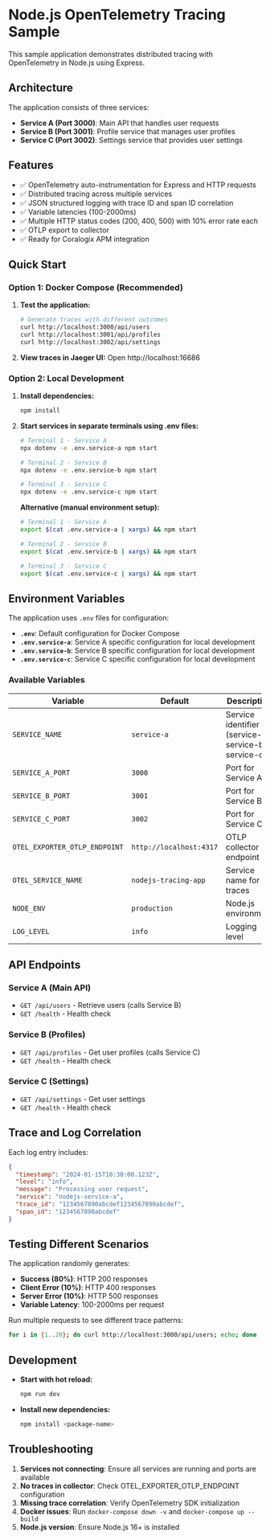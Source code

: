 # Node.js OpenTelemetry Tracing Sample

This sample application demonstrates distributed tracing with OpenTelemetry in Node.js using Express.

## Architecture

The application consists of three services:
- **Service A (Port 3000)**: Main API that handles user requests
- **Service B (Port 3001)**: Profile service that manages user profiles
- **Service C (Port 3002)**: Settings service that provides user settings

## Features

- ✅ OpenTelemetry auto-instrumentation for Express and HTTP requests
- ✅ Distributed tracing across multiple services
- ✅ JSON structured logging with trace ID and span ID correlation
- ✅ Variable latencies (100-2000ms)
- ✅ Multiple HTTP status codes (200, 400, 500) with 10% error rate each
- ✅ OTLP export to collector
- ✅ Ready for Coralogix APM integration

## Quick Start

### Option 1: Docker Compose (Recommended)

1. **Test the application:**
   ```bash
   # Generate traces with different outcomes
   curl http://localhost:3000/api/users
   curl http://localhost:3001/api/profiles
   curl http://localhost:3002/api/settings
   ```

3. **View traces in Jaeger UI:**
   Open http://localhost:16686

### Option 2: Local Development

1. **Install dependencies:**
   ```bash
   npm install
   ```


2. **Start services in separate terminals using .env files:**
   ```bash
   # Terminal 1 - Service A
   npx dotenv -e .env.service-a npm start

   # Terminal 2 - Service B
   npx dotenv -e .env.service-b npm start

   # Terminal 3 - Service C
   npx dotenv -e .env.service-c npm start
   ```

   **Alternative (manual environment setup):**
   ```bash
   # Terminal 1 - Service A
   export $(cat .env.service-a | xargs) && npm start

   # Terminal 2 - Service B
   export $(cat .env.service-b | xargs) && npm start

   # Terminal 3 - Service C
   export $(cat .env.service-c | xargs) && npm start
   ```

## Environment Variables

The application uses `.env` files for configuration:

- **`.env`**: Default configuration for Docker Compose
- **`.env.service-a`**: Service A specific configuration for local development
- **`.env.service-b`**: Service B specific configuration for local development
- **`.env.service-c`**: Service C specific configuration for local development

### Available Variables

| Variable | Default | Description |
|----------|---------|-------------|
| `SERVICE_NAME` | `service-a` | Service identifier (service-a, service-b, service-c) |
| `SERVICE_A_PORT` | `3000` | Port for Service A |
| `SERVICE_B_PORT` | `3001` | Port for Service B |
| `SERVICE_C_PORT` | `3002` | Port for Service C |
| `OTEL_EXPORTER_OTLP_ENDPOINT` | `http://localhost:4317` | OTLP collector endpoint |
| `OTEL_SERVICE_NAME` | `nodejs-tracing-app` | Service name for traces |
| `NODE_ENV` | `production` | Node.js environment |
| `LOG_LEVEL` | `info` | Logging level |


## API Endpoints

### Service A (Main API)
- `GET /api/users` - Retrieve users (calls Service B)
- `GET /health` - Health check

### Service B (Profiles)
- `GET /api/profiles` - Get user profiles (calls Service C)
- `GET /health` - Health check

### Service C (Settings)
- `GET /api/settings` - Get user settings
- `GET /health` - Health check

## Trace and Log Correlation

Each log entry includes:
```json
{
  "timestamp": "2024-01-15T10:30:00.123Z",
  "level": "info",
  "message": "Processing user request",
  "service": "nodejs-service-a",
  "trace_id": "1234567890abcdef1234567890abcdef",
  "span_id": "1234567890abcdef"
}
```

## Testing Different Scenarios

The application randomly generates:
- **Success (80%)**: HTTP 200 responses
- **Client Error (10%)**: HTTP 400 responses  
- **Server Error (10%)**: HTTP 500 responses
- **Variable Latency**: 100-2000ms per request

Run multiple requests to see different trace patterns:
```bash
for i in {1..20}; do curl http://localhost:3000/api/users; echo; done
```

## Development

- **Start with hot reload:**
  ```bash
  npm run dev
  ```

- **Install new dependencies:**
  ```bash
  npm install <package-name>
  ```

## Troubleshooting

1. **Services not connecting**: Ensure all services are running and ports are available
2. **No traces in collector**: Check OTEL_EXPORTER_OTLP_ENDPOINT configuration
3. **Missing trace correlation**: Verify OpenTelemetry SDK initialization
4. **Docker issues**: Run `docker-compose down -v` and `docker-compose up --build`
5. **Node.js version**: Ensure Node.js 16+ is installed



